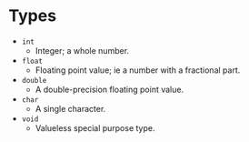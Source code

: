 # Types

- `int` 
  - Integer; a whole number.
- `float` 
  - Floating point value; ie a number with a fractional part.
- `double` 
  - A double-precision floating point value.
- `char` 
  - A single character.
- `void` 
  - Valueless special purpose type. 
